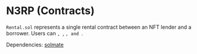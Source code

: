 # N3RP (Contracts)

`Rental.sol` represents a single rental contract between an NFT lender and a borrower. Users can ``, ``, ``, and ``.

Dependencies: [solmate](https://github.com/Rari-Capital/solmate)

